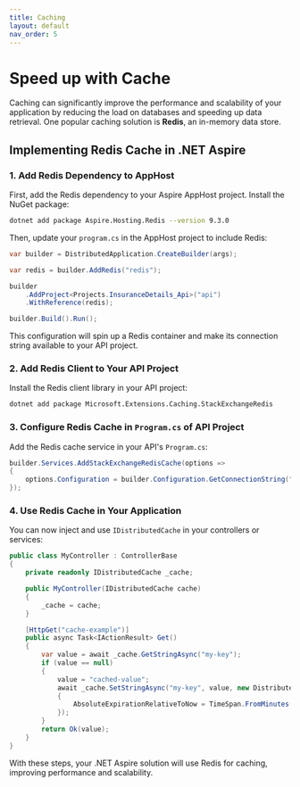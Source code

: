 ```yaml
---
title: Caching
layout: default
nav_order: 5
---
```


# Speed up with Cache

Caching can significantly improve the performance and scalability of your application by reducing the load on databases and speeding up data retrieval. One popular caching solution is **Redis**, an in-memory data store.

## Implementing Redis Cache in .NET Aspire

### 1. Add Redis Dependency to AppHost

First, add the Redis dependency to your Aspire AppHost project. Install the NuGet package:

```bash
dotnet add package Aspire.Hosting.Redis --version 9.3.0
```

Then, update your `program.cs` in the AppHost project to include Redis:

```csharp
var builder = DistributedApplication.CreateBuilder(args);

var redis = builder.AddRedis("redis");

builder
    .AddProject<Projects.InsuranceDetails_Api>("api")
    .WithReference(redis);

builder.Build().Run();
```

This configuration will spin up a Redis container and make its connection string available to your API project.

### 2. Add Redis Client to Your API Project

Install the Redis client library in your API project:

```bash
dotnet add package Microsoft.Extensions.Caching.StackExchangeRedis
```

### 3. Configure Redis Cache in `Program.cs` of API Project

Add the Redis cache service in your API's `Program.cs`:

```csharp
builder.Services.AddStackExchangeRedisCache(options =>
{
    options.Configuration = builder.Configuration.GetConnectionString("redis");
});
```

### 4. Use Redis Cache in Your Application

You can now inject and use `IDistributedCache` in your controllers or services:

```csharp
public class MyController : ControllerBase
{
    private readonly IDistributedCache _cache;

    public MyController(IDistributedCache cache)
    {
        _cache = cache;
    }

    [HttpGet("cache-example")]
    public async Task<IActionResult> Get()
    {
        var value = await _cache.GetStringAsync("my-key");
        if (value == null)
        {
            value = "cached-value";
            await _cache.SetStringAsync("my-key", value, new DistributedCacheEntryOptions
            {
                AbsoluteExpirationRelativeToNow = TimeSpan.FromMinutes(5)
            });
        }
        return Ok(value);
    }
}
```

With these steps, your .NET Aspire solution will use Redis for caching, improving performance and scalability.